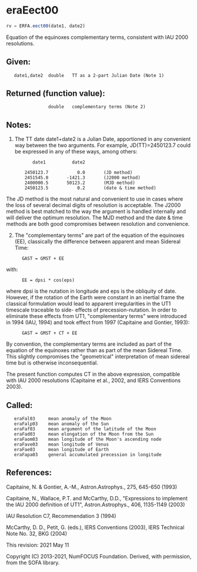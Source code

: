 # eraEect00

```js
rv = ERFA.eect00(date1, date2)
```

Equation of the equinoxes complementary terms, consistent with
IAU 2000 resolutions.

## Given:
```
   date1,date2  double   TT as a 2-part Julian Date (Note 1)
```

## Returned (function value):
```
                double   complementary terms (Note 2)
```

## Notes:

1) The TT date date1+date2 is a Julian Date, apportioned in any
   convenient way between the two arguments.  For example,
   JD(TT)=2450123.7 could be expressed in any of these ways,
   among others:

```
          date1          date2

       2450123.7           0.0       (JD method)
       2451545.0       -1421.3       (J2000 method)
       2400000.5       50123.2       (MJD method)
       2450123.5           0.2       (date & time method)
```

   The JD method is the most natural and convenient to use in
   cases where the loss of several decimal digits of resolution
   is acceptable.  The J2000 method is best matched to the way
   the argument is handled internally and will deliver the
   optimum resolution.  The MJD method and the date & time methods
   are both good compromises between resolution and convenience.

2) The "complementary terms" are part of the equation of the
   equinoxes (EE), classically the difference between apparent and
   mean Sidereal Time:

```
      GAST = GMST + EE
```

   with:

```
      EE = dpsi * cos(eps)
```

   where dpsi is the nutation in longitude and eps is the obliquity
   of date.  However, if the rotation of the Earth were constant in
   an inertial frame the classical formulation would lead to
   apparent irregularities in the UT1 timescale traceable to side-
   effects of precession-nutation.  In order to eliminate these
   effects from UT1, "complementary terms" were introduced in 1994
   (IAU, 1994) and took effect from 1997 (Capitaine and Gontier,
   1993):

```
      GAST = GMST + CT + EE
```

   By convention, the complementary terms are included as part of
   the equation of the equinoxes rather than as part of the mean
   Sidereal Time.  This slightly compromises the "geometrical"
   interpretation of mean sidereal time but is otherwise
   inconsequential.

   The present function computes CT in the above expression,
   compatible with IAU 2000 resolutions (Capitaine et al., 2002, and
   IERS Conventions 2003).

## Called:
```
   eraFal03     mean anomaly of the Moon
   eraFalp03    mean anomaly of the Sun
   eraFaf03     mean argument of the latitude of the Moon
   eraFad03     mean elongation of the Moon from the Sun
   eraFaom03    mean longitude of the Moon's ascending node
   eraFave03    mean longitude of Venus
   eraFae03     mean longitude of Earth
   eraFapa03    general accumulated precession in longitude
```

## References:

   Capitaine, N. & Gontier, A.-M., Astron.Astrophys., 275,
   645-650 (1993)

   Capitaine, N., Wallace, P.T. and McCarthy, D.D., "Expressions to
   implement the IAU 2000 definition of UT1", Astron.Astrophys., 406,
   1135-1149 (2003)

   IAU Resolution C7, Recommendation 3 (1994)

   McCarthy, D. D., Petit, G. (eds.), IERS Conventions (2003),
   IERS Technical Note No. 32, BKG (2004)

This revision:  2021 May 11

Copyright (C) 2013-2021, NumFOCUS Foundation.
Derived, with permission, from the SOFA library.
